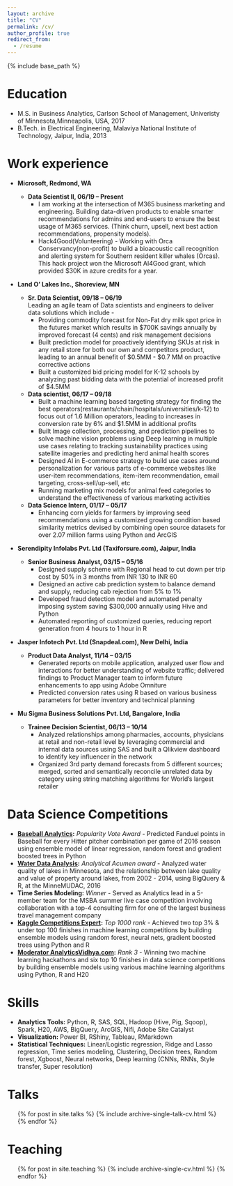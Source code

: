 ```yaml
---
layout: archive
title: "CV"
permalink: /cv/
author_profile: true
redirect_from:
  - /resume
---
```


{% include base_path %}

Education
======
* M.S. in Business Analytics, Carlson School of Management, Univeristy of Minnesota,Minneapolis, USA, 2017
* B.Tech. in Electrical Engineering, Malaviya National Institute of Technology, Jaipur, India, 2013

Work experience
======
* **Microsoft, Redmond, WA**
	* **Data Scientist II,                              		06/19 – Present** <br />
		* I am working at the intersection of M365 business marketing and engineering. Building data-driven products to enable smarter recommendations for admins and end-users to ensure the best usage of M365 services. (Think churn, upsell, next best action recommendations, propensity models).
		* Hack4Good(Volunteering) - Working with Orca Conservancy(non-profit) to build a bioacoustic call recognition and alerting system for Southern resident killer whales (Orcas). This hack project won the Microsoft AI4Good grant, which provided $30K in azure credits for a year.
* **Land O’ Lakes Inc., Shoreview, MN**
	* **Sr. Data Scientist,                              		09/18 – 06/19** <br />
		Leading an agile team of Data scientists and engineers to deliver data solutions which include -
		* Providing commodity forecast for Non-Fat dry milk spot price in the futures market which results in $700K savings annually by improved forecast (4 cents) and risk management decisions
		* Built prediction model for proactively identifying SKUs at risk in any retail store for both our own and competitors product, leading to an annual benefit of $0.5MM - $0.7 MM on proactive corrective actions
		* Built a customized bid pricing model for K-12 schools by analyzing past bidding data with the potential of increased profit of $4.5MM
	* **Data scientist,       	                       			06/17 – 09/18**
		* Built a machine learning based targeting strategy for finding the best operators(restaurants/chain/hospitals/universities/k-12) to focus out of 1.6 Million operators, leading to increases in conversion rate by 6% and $1.5MM in additional profits
		* Built Image collection, processing, and prediction pipelines to solve machine vision problems using Deep learning in multiple use cases relating to tracking sustainability practices using satellite imageries and predicting herd animal health scores
		* Designed AI in E-commerce strategy to build use cases around personalization for various parts of e-commerce websites like user-item recommendations, item-item recommendation, email targeting, cross-sell/up-sell, etc
		* Running marketing mix models for animal feed categories to understand the effectiveness of various marketing activities
	* **Data Science Intern,                                     01/17 – 05/17**
		* Enhancing corn yields for farmers by improving seed recommendations using a customized growing condition based similarity metrics devised by combining open source datasets for over 2.07 million farms using Python and ArcGIS

* **Serendipity Infolabs Pvt. Ltd (Taxiforsure.com), Jaipur, India**
	* **Senior Business Analyst,                                 03/15 – 05/16**
		* Designed supply scheme with Regional head to cut down per trip cost by 50% in 3 months from INR 130 to INR 60
		* Designed an active cab prediction system to balance demand and supply, reducing cab rejection from 5% to 1%
		* Developed fraud detection model and automated penalty imposing system saving $300,000 annually using Hive and Python
		* Automated reporting of customized queries, reducing report generation from 4 hours to 1 hour in R
* **Jasper Infotech Pvt. Ltd (Snapdeal.com), New Delhi, India**
	* **Product Data Analyst,                                    11/14 – 03/15**
		* Generated reports on mobile application, analyzed user flow and interactions for better understanding of website traffic; delivered findings to Product Manager team to inform future enhancements to app using Adobe Omniture
		* Predicted conversion rates using R based on various business parameters for better inventory and technical planning
* **Mu Sigma Business Solutions Pvt. Ltd, Bangalore, India**
	* **Trainee Decision Scientist,                              06/13 – 10/14**
		* Analyzed relationships among pharmacies, accounts, physicians at retail and non-retail level by leveraging commercial and internal data sources using SAS and built a Qlikview dashboard to identify key influencer in the network
		* Organized 3rd party demand forecasts from 5 different sources; merged, sorted and semantically reconcile unrelated data by category using string matching algorithms for World’s largest retailer

Data Science Competitions
======
* **[Baseball Analytics](https://carlsonschool.umn.edu/news/msba-team-shows-prowess-in-analyzing-baseball-stats):** *Popularity Vote Award* - Predicted Fanduel points in Baseball for every Hitter pitcher combination per game of 2016 season using ensemble model of linear regression, random forest and gradient boosted trees in Python
* **[Water Data Analysis](http://minneanalytics.org/diving-into-water-data-the-outcomes-of-minnemudac/):** *Analytical Acumen award* - Analyzed water quality of lakes in Minnesota, and the relationship between lake quality and value of property around lakes, from 2002 - 2014, using BigQuery & R, at the MinneMUDAC, 2016
* **Time Series Modeling:** *Winner* - Served as Analytics lead in a 5-member team for the MSBA summer live case competition involving collaboration with a top-4 consulting firm for one of the largest business travel management company
* **[Kaggle Competitions Expert](https://www.kaggle.com/aayushmnit):** *Top 1000 rank* - Achieved two top 3% & under top 100 finishes in machine learning competitions by building ensemble models using random forest, neural nets, gradient boosted trees using Python and R
* **[Moderator AnalyticsVidhya.com](https://datahack.analyticsvidhya.com/user/profile/aayushmnit):** *Rank 3* - Winning two machine learning hackathons and six top 10 finishes in data science competitions by building ensemble models using various machine learning algorithms using Python, R and H20
  
Skills
======
* **Analytics Tools:** Python, R, SAS, SQL, Hadoop (Hive, Pig, Sqoop), Spark, H20, AWS, BigQuery, ArcGIS, Nifi, Adobe Site Catalyst
* **Visualization:** Power BI, RShiny, Tableau, RMarkdown
* **Statistical Techniques:** Linear/Logistic regression, Ridge and Lasso regression, Time series modeling, Clustering, Decision trees, Random forest, Xgboost, Neural networks, Deep learning (CNNs, RNNs, Style transfer, Super resolution)

Talks
======
  <ul>{% for post in site.talks %}
    {% include archive-single-talk-cv.html %}
  {% endfor %}</ul>
  
Teaching
======
  <ul>{% for post in site.teaching %}
    {% include archive-single-cv.html %}
  {% endfor %}</ul>
